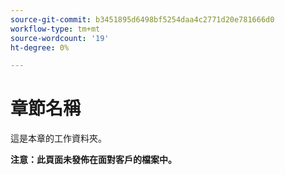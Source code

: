 ```yaml
---
source-git-commit: b3451895d6498bf5254daa4c2771d20e781666d0
workflow-type: tm+mt
source-wordcount: '19'
ht-degree: 0%

---
```

# 章節名稱

這是本章的工作資料夾。

**注意：此頁面未發佈在面對客戶的檔案中。**
